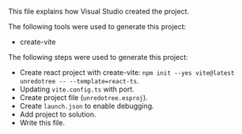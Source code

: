 This file explains how Visual Studio created the project.

The following tools were used to generate this project:
- create-vite

The following steps were used to generate this project:
- Create react project with create-vite: `npm init --yes vite@latest unredotree -- --template=react-ts`.
- Updating `vite.config.ts` with port.
- Create project file (`unredotree.esproj`).
- Create `launch.json` to enable debugging.
- Add project to solution.
- Write this file.
